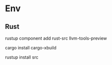 # Env

## Rust

rustup component add rust-src llvm-tools-preview

cargo install cargo-xbuild

rustup install src